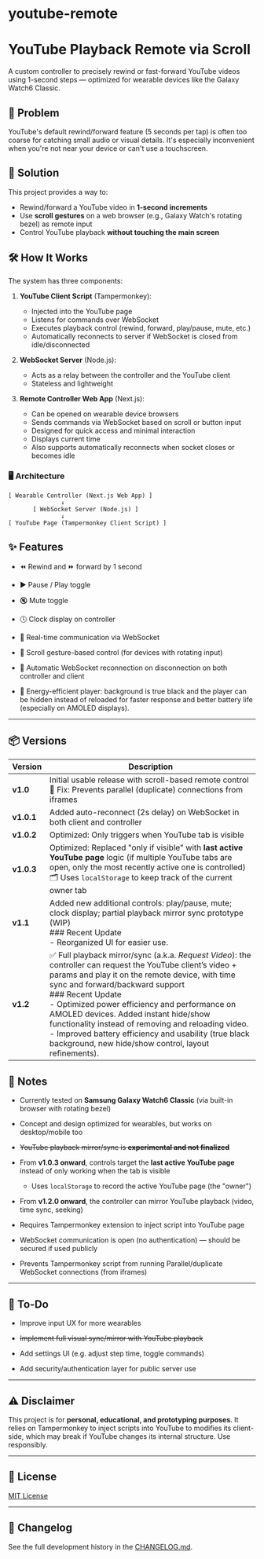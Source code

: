 # youtube-remote
# YouTube Playback Remote via Scroll

A custom controller to precisely rewind or fast-forward YouTube videos using 1-second steps — optimized for wearable devices like the Galaxy Watch6 Classic.

## 🚩 Problem

YouTube's default rewind/forward feature (5 seconds per tap) is often too coarse for catching small audio or visual details. It's especially inconvenient when you're not near your device or can't use a touchscreen.

## 🎯 Solution

This project provides a way to:
- Rewind/forward a YouTube video in **1-second increments**
- Use **scroll gestures** on a web browser (e.g., Galaxy Watch's rotating bezel) as remote input
- Control YouTube playback **without touching the main screen**

## 🛠️ How It Works

The system has three components:

1. **YouTube Client Script** (Tampermonkey):
   - Injected into the YouTube page
   - Listens for commands over WebSocket
   - Executes playback control (rewind, forward, play/pause, mute, etc.)
   - Automatically reconnects to server if WebSocket is closed from idle/disconnected

2. **WebSocket Server** (Node.js):
   - Acts as a relay between the controller and the YouTube client
   - Stateless and lightweight

3. **Remote Controller Web App** (Next.js):
   - Can be opened on wearable device browsers
   - Sends commands via WebSocket based on scroll or button input
   - Designed for quick access and minimal interaction
   - Displays current time
   - Also supports automatically reconnects when socket closes or becomes idle

### 🖥️ Architecture

```text
[ Wearable Controller (Next.js Web App) ]
               ↓
       [ WebSocket Server (Node.js) ]
               ↓
[ YouTube Page (Tampermonkey Client Script) ]
```

## ✨ Features

* ⏪ Rewind and ⏩ forward by 1 second

* ▶️ Pause / Play toggle

* 🔇 Mute toggle

* 🕓 Clock display on controller

* 🔁 Real-time communication via WebSocket

* 🔄 Scroll gesture-based control (for devices with rotating input)

* 🔌 Automatic WebSocket reconnection on disconnection on both controller and client

* 🔋 Energy-efficient player: background is true black and the player can be hidden instead of reloaded for faster response and better battery life (especially on AMOLED displays).

---

## 📦 Versions

| Version    | Description                                                                                                  |
| ---------- | ------------------------------------------------------------------------------------------------------------ |
| **v1.0** | Initial usable release with scroll-based remote control<br>🔧 Fix: Prevents parallel (duplicate) connections from iframes                                                                                                                |
| **v1.0.1** | Added auto-reconnect (2s delay) on WebSocket in both client and controller                                   |
| **v1.0.2** | Optimized: Only triggers when YouTube tab is visible                                                         |
| **v1.0.3** | Optimized: Replaced "only if visible" with **last active YouTube page** logic (if multiple YouTube tabs are open, only the most recently active one is controlled)<br>🗂️ Uses `localStorage` to keep track of the current owner tab                                                         |
| **v1.1** | Added new additional controls: play/pause, mute; clock display; partial playback mirror sync prototype (WIP)<br>### Recent Update<br>- Reorganized UI for easier use. |
| **v1.2** | ✅ Full playback mirror/sync (a.k.a. *Request Video*): the controller can request the YouTube client’s video + params and play it on the remote device, with time sync and forward/backward support<br>### Recent Update<br>- Optimized power efficiency and performance on AMOLED devices. Added instant hide/show functionality instead of removing and reloading video.<br>- Improved battery efficiency and usability (true black background, new hide/show control, layout refinements). |

## 🧪 Notes

* Currently tested on **Samsung Galaxy Watch6 Classic** (via built-in browser with rotating bezel)

* Concept and design optimized for wearables, but works on desktop/mobile too

* ~~YouTube playback mirror/sync is **experimental and not finalized**~~

* From **v1.0.3 onward**, controls target the **last active YouTube page** instead of only working when the tab is visible  
  - Uses `localStorage` to record the active YouTube page (the "owner")

* From **v1.2.0 onward**, the controller can mirror YouTube playback (video, time sync, seeking)

* Requires Tampermonkey extension to inject script into YouTube page

* WebSocket communication is open (no authentication) — should be secured if used publicly

* Prevents Tampermonkey script from running Parallel/duplicate WebSocket connections (from iframes)

---

## 🚧 To-Do
* Improve input UX for more wearables

* ~~Implement full visual sync/mirror with YouTube playback~~

* Add settings UI (e.g. adjust step time, toggle commands)

* Add security/authentication layer for public server use

---

## ⚠️ Disclaimer

This project is for **personal, educational, and prototyping purposes**. It relies on Tampermonkey to inject scripts into YouTube to modifies its client-side, which may break if YouTube changes its internal structure. Use responsibly.

---

## 📃 License

[MIT License](LICENSE)

---

## 📜 Changelog

See the full development history in the [CHANGELOG.md](./CHANGELOG.md).
